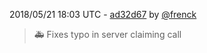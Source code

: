 2018/05/21 18:03 UTC - [ad32d67](https://github.com/hassio-addons/addon-plex/commit/ad32d67a25684a939d736cf76922720e3690f341) by [@frenck](https://github.com/frenck)
> :ambulance: Fixes typo in server claiming call 

